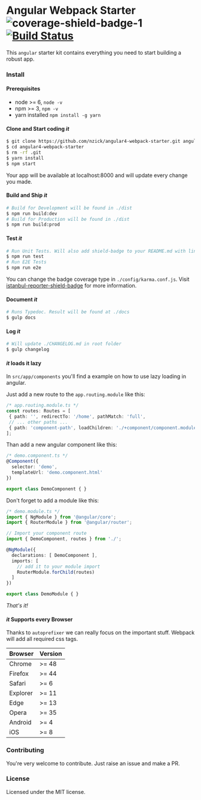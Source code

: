 # Angular Webpack Starter ![coverage-shield-badge-1](https://img.shields.io/badge/coverage-100%25-brightgreen.svg) [![Build Status](https://travis-ci.org/nzick/angular4-webpack-starter.svg?branch=master)](https://travis-ci.org/nzick/angular4-webpack-starter)

This `angular` starter kit contains everything you need to start building a robust app.

### Install

#### Prerequisites

- node >= 6, `node -v`
- npm >= 3, `npm -v`
- yarn installed `npm install -g yarn`

#### Clone and Start coding _it_

```sh
$ git clone https://github.com/nzick/angular4-webpack-starter.git angular4-webpack-starter
$ cd angular4-webpack-starter
$ rm -rf .git
$ yarn install
$ npm start
```
Your app will be available at localhost:8000 and will update every change you made.

#### Build and Ship _it_

```sh
# Build for Development will be found in ./dist
$ npm run build:dev
# Build for Production will be found in ./dist
$ npm run build:prod
```

#### Test _it_

```sh
# Run Unit Tests. Will also add shield-badge to your README.md with line coverage percentage
$ npm run test
# Run E2E Tests
$ npm run e2e
```

You can change the badge coverage type in `./config/karma.conf.js`.
Visit [istanbul-reporter-shield-badge](https://www.npmjs.com/package/istanbul-reporter-shield-badge) for more information.

#### Document _it_

```sh
# Runs Typedoc. Result will be found at ./docs
$ gulp docs
```

#### Log _it_

```sh
# Will update ./CHANGELOG.md in root folder
$ gulp changelog
```

#### _it_ loads it lazy

In `src/app/components` you'll find a example on how to use lazy loading in angular. 

Just add a new route to the `app.routing.module` like this:

```ts
/* app.routing.module.ts */
const routes: Routes = [
 { path: '', redirectTo: '/home', pathMatch: 'full',
 // ... other paths ...
 { path: 'component-path', loadChildren: './+component/component.module#ComponentModule' }
];
```

Than add a new angular component like this:

```ts
/* demo.component.ts */
@Component({
  selector: 'demo',
  templateUrl: 'demo.component.html'
})

export class DemoComponent { }
```

Don't forget to add a module like this:

```ts
/* demo.module.ts */
import { NgModule } from '@angular/core';
import { RouterModule } from '@angular/router';

// Import your component route
import { DemoComponent, routes } from './';

@NgModule({
  declarations: [ DemoComponent ],
  imports: [
    // add it to your module import
    RouterModule.forChild(routes)
  ]
})

export class DemoModule { }
```

_That's it!_

#### _it_ Supports every Browser

Thanks to `autoprefixer` we can really focus on the important stuff.
Webpack will add all required css tags.

| Browser | Version |
| :--- | :--- |
| Chrome | >= 48 |
| Firefox | >= 44 |
| Safari | >= 6 |
| Explorer | >= 11 |
| Edge | >= 13 |
| Opera | >= 35 |
| Android | >= 4|
| iOS | >= 8 |

### Contributing 

You're very welcome to contribute. Just raise an issue and make a PR.

### License 

Licensed under the MIT license.
